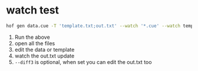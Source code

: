 # watch test

```sh
hof gen data.cue -T 'template.txt;out.txt' --watch '*.cue' --watch template.txt [--diff3]
```

1. Run the above
1. open all the files
1. edit the data or template
1. watch the out.txt update
1. `--diff3` is optional, when set you can edit the out.txt too

